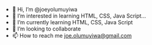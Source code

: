- 👋 Hi, I’m @joeyolumuyiwa
- 👀 I’m interested in learning HTML, CSS, Java Script...
- 🌱 I’m currently learning HTML, CSS, Java Script 
- 💞️ I’m looking to collaborate
- 📫 How to reach me joe.olumuyiwa@gmail.com

<!---
joeyolumuyiwa/joeyolumuyiwa is a ✨ special ✨ repository because its `README.md` (this file) appears on your GitHub profile.
You can click the Preview link to take a look at your changes.
--->
